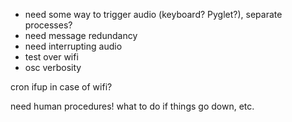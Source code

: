 - need some way to trigger audio (keyboard? Pyglet?), separate processes?
- need message redundancy
- need interrupting audio
- test over wifi
- osc verbosity

cron ifup in case of wifi?



need human procedures! what to do if things go down, etc.